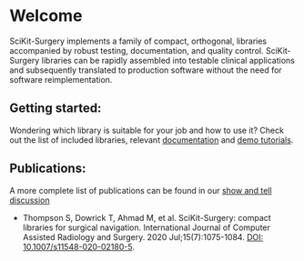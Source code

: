


# Welcome

SciKit-Surgery implements a family of compact, orthogonal, libraries accompanied by robust testing, documentation, and quality control. SciKit-Surgery libraries can be rapidly assembled into testable clinical applications and subsequently translated to production software without the need for software reimplementation.

## Getting started:

Wondering which library is suitable for your job and how to use it? Check out the list of included libraries, relevant [documentation](https://scikit-surgery.readthedocs.io/en/latest/) and [demo tutorials](https://scikit-surgery.readthedocs.io/en/latest/#tutorials).

## Publications:

A more complete list of publications can be found in our [show and tell discussion](https://github.com/SciKit-Surgery/scikit-surgery/discussions/111)

- Thompson S, Dowrick T, Ahmad M, et al. SciKit-Surgery: compact libraries for surgical navigation. International Journal of Computer Assisted Radiology and Surgery. 2020 Jul;15(7):1075-1084. [DOI: 10.1007/s11548-020-02180-5](https://doi.org/10.1007/s11548-020-02180-5).       

